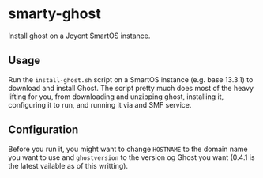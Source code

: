 smarty-ghost
============

Install ghost on a Joyent SmartOS instance.

Usage
-----
Run the `install-ghost.sh` script on a SmartOS instance (e.g. base 13.3.1) to download and install Ghost. The script pretty much does most of the heavy lifting for you, from downloading and unzipping ghost, installing it, configuring it to run, and running it via and SMF service.

Configuration
-------------
Before you run it, you might want to change `HOSTNAME` to the domain name you want to use and `ghostversion` to the version og Ghost you want (0.4.1 is the latest vailable as of this writting).
